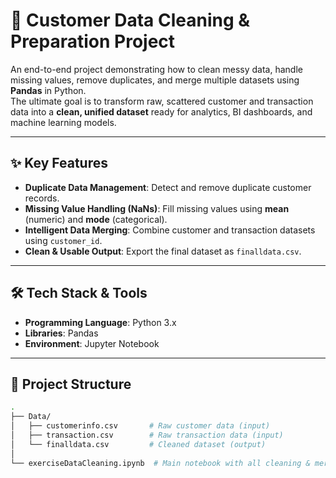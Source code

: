 # 🧹 Customer Data Cleaning & Preparation Project

An end-to-end project demonstrating how to clean messy data, handle missing values, remove duplicates, and merge multiple datasets using **Pandas** in Python.  
The ultimate goal is to transform raw, scattered customer and transaction data into a **clean, unified dataset** ready for analytics, BI dashboards, and machine learning models.  

---

## ✨ Key Features

- **Duplicate Data Management**: Detect and remove duplicate customer records.  
- **Missing Value Handling (NaNs)**: Fill missing values using **mean** (numeric) and **mode** (categorical).  
- **Intelligent Data Merging**: Combine customer and transaction datasets using `customer_id`.  
- **Clean & Usable Output**: Export the final dataset as `finalldata.csv`.  

---

## 🛠️ Tech Stack & Tools

- **Programming Language**: Python 3.x  
- **Libraries**: Pandas  
- **Environment**: Jupyter Notebook  

---

## 📂 Project Structure

```bash
.
├── Data/
│   ├── customerinfo.csv       # Raw customer data (input)
│   ├── transaction.csv        # Raw transaction data (input)
│   └── finalldata.csv         # Cleaned dataset (output)
│
└── exerciseDataCleaning.ipynb  # Main notebook with all cleaning & merging steps
